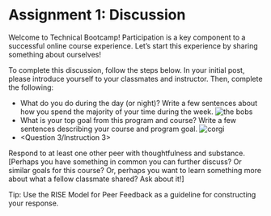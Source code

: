 # Assignment 1: Discussion
Welcome to Technical Bootcamp! Participation is a key component to a successful online course experience. Let’s start this experience by sharing something about ourselves!

To complete this discussion, follow the steps below.
In your initial post, please introduce yourself to your classmates and instructor. Then, complete the following:
* What do you do during the day (or night)? Write a few sentences about how you spend the majority of your time during the week. ![the bobs](https://i0.wp.com/www.itinthed.com/wp-content/uploads/whaddayado.jpg?fit=1024%2C576)
* What is your top goal from this program and course? Write a few sentences describing your course and program goal.
![corgi](https://www.chillpill.io/wp-content/uploads/2016/04/funny-its-good-to-have-goals-meme.jpg)
* <Question 3/Instruction 3>

Respond to at least one other peer with thoughtfulness and substance. [Perhaps you have something in common you can further discuss? Or similar goals for this course? Or, perhaps you want to learn something more about what a fellow classmate shared? Ask about it!]

Tip: Use the RISE Model for Peer Feedback as a guideline for constructing your response. 
